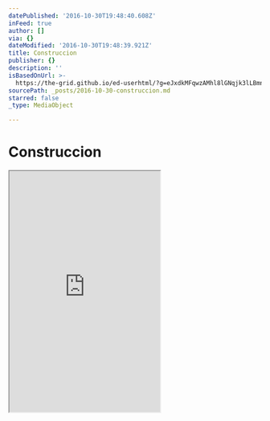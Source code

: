 ```yaml
---
datePublished: '2016-10-30T19:48:40.608Z'
inFeed: true
author: []
via: {}
dateModified: '2016-10-30T19:48:39.921Z'
title: Construccion
publisher: {}
description: ''
isBasedOnUrl: >-
  https://the-grid.github.io/ed-userhtml/?g=eJxdkMFqwzAMhl8lGNqjk3lLBmndsUP7AhvsOFJbic1cy8hOvb79TJLTQIdfn379IB3tSMMNqkhKMpNSiH1d55z5OCi4Iv5whbc6uHmyPtZ3qwF5MOHNEIxy8e-e33fiUur_VkFnB4qf_cS_kJwuYAmIRXSdEKJ9bZtOtN1TW8g-GszfCX6TbPbZ6mTkS9OwapVs0QbsZNLWxPRwINkVSQP1Hj0c8A40Osy9sVqDLx5F6Jz1k2QeWbXcui5IViIGV8yfNPgYBgKvHpIlmmEbXGbnPhQB-A2fjvX6rtMfQJhp_A
sourcePath: _posts/2016-10-30-construccion.md
starred: false
_type: MediaObject

---
```

# Construccion

<iframe src="https://the-grid.github.io/ed-userhtml/?g=eJxdkMFqwzAMhl8lGNqjk3lLBmndsUP7AhvsOFJbic1cy8hOvb79TJLTQIdfn379IB3tSMMNqkhKMpNSiH1d55z5OCi4Iv5whbc6uHmyPtZ3qwF5MOHNEIxy8e-e33fiUur_VkFnB4qf_cS_kJwuYAmIRXSdEKJ9bZtOtN1TW8g-GszfCX6TbPbZ6mTkS9OwapVs0QbsZNLWxPRwINkVSQP1Hj0c8A40Osy9sVqDLx5F6Jz1k2QeWbXcui5IViIGV8yfNPgYBgKvHpIlmmEbXGbnPhQB-A2fjvX6rtMfQJhp_A" height="480" style=""></iframe>